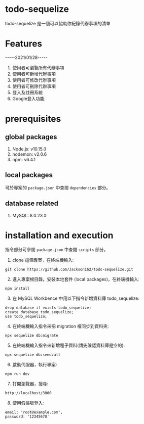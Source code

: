 todo-sequelize
===
todo-sequelize 是一個可以協助你紀錄代辦事項的清單<br> 

Features
============
-----2021/01/28-----
1. 使用者可瀏覽所有代辦事項
2. 使用者可新增代辦事項
3. 使用者可修改代辦事項
4. 使用者可刪除代辦事項
5. 登入及註冊系統
6. Google登入功能<br>




prerequisites
================

## global packages

1. Node.js: v10.15.0 
2. nodemon: v2.0.6
3. npm: v6.4.1

## local packages

可於專案的 `package.json` 中查閱 `dependencies` 部分。<br> 

## database related

1. MySQL: 8.0.23.0


installation and execution
=======

指令部分可參閱 `package.json` 中查閱 `scripts` 部分。<br> 

1. clone 這個專案，在終端機輸入:
```
git clone https://github.com/Jackson162/todo-sequelize.git
```
2.  進入專案根目錄，安裝本地套件 (local packages)，在終端機輸入: 
```
npm install
```
3. 在 MySQL Workbence 中用以下指令新增資料庫 todo_sequelize:
```
drop database if exists todo_sequelize;
create database todo_sequelize;
use todo_sequelize;

```
4. 在終端機輸入指令來把 migration 檔同步到資料夾:
```
npx sequelize db:migrate
```

5. 在終端機輸入指令來新增種子資料(請先確認資料庫是空的):
```
npx sequelize db:seed:all
```
6. 啟動伺服器，執行專案:
```
npm run dev
```
7. 打開瀏覽器，搜尋:
```
http://localhost/3000
```
8. 使用假帳號登入:
```
email: 'root@example.com',
password: '12345678'

```

